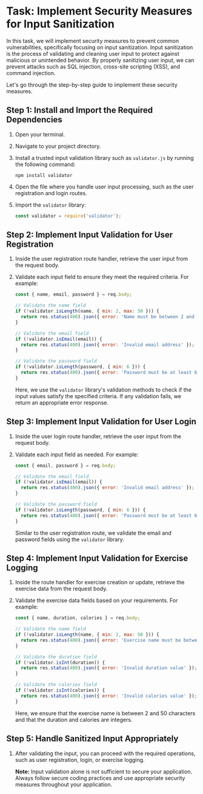 # Task: Implement Security Measures for Input Sanitization

In this task, we will implement security measures to prevent common vulnerabilities, specifically focusing on input sanitization. Input sanitization is the process of validating and cleaning user input to protect against malicious or unintended behavior. By properly sanitizing user input, we can prevent attacks such as SQL injection, cross-site scripting (XSS), and command injection.

Let's go through the step-by-step guide to implement these security measures.

## Step 1: Install and Import the Required Dependencies

1. Open your terminal.

2. Navigate to your project directory.

3. Install a trusted input validation library such as `validator.js` by running the following command:

   ```shell
   npm install validator
   ```

4. Open the file where you handle user input processing, such as the user registration and login routes.

5. Import the `validator` library:

   ```javascript
   const validator = require('validator');
   ```

## Step 2: Implement Input Validation for User Registration

1. Inside the user registration route handler, retrieve the user input from the request body.

2. Validate each input field to ensure they meet the required criteria. For example:

   ```javascript
   const { name, email, password } = req.body;

   // Validate the name field
   if (!validator.isLength(name, { min: 2, max: 50 })) {
     return res.status(400).json({ error: 'Name must be between 2 and 50 characters' });
   }

   // Validate the email field
   if (!validator.isEmail(email)) {
     return res.status(400).json({ error: 'Invalid email address' });
   }

   // Validate the password field
   if (!validator.isLength(password, { min: 6 })) {
     return res.status(400).json({ error: 'Password must be at least 6 characters long' });
   }
   ```

   Here, we use the `validator` library's validation methods to check if the input values satisfy the specified criteria. If any validation fails, we return an appropriate error response.

## Step 3: Implement Input Validation for User Login

1. Inside the user login route handler, retrieve the user input from the request body.

2. Validate each input field as needed. For example:

   ```javascript
   const { email, password } = req.body;

   // Validate the email field
   if (!validator.isEmail(email)) {
     return res.status(400).json({ error: 'Invalid email address' });
   }

   // Validate the password field
   if (!validator.isLength(password, { min: 6 })) {
     return res.status(400).json({ error: 'Password must be at least 6 characters long' });
   }
   ```

   Similar to the user registration route, we validate the email and password fields using the `validator` library.

## Step 4: Implement Input Validation for Exercise Logging

1. Inside the route handler for exercise creation or update, retrieve the exercise data from the request body.

2. Validate the exercise data fields based on your requirements. For example:

   ```javascript
   const { name, duration, calories } = req.body;

   // Validate the name field
   if (!validator.isLength(name, { min: 2, max: 50 })) {
     return res.status(400).json({ error: 'Exercise name must be between 2 and 50 characters' });
   }

   // Validate the duration field
   if (!validator.isInt(duration)) {
     return res.status(400).json({ error: 'Invalid duration value' });
   }

   // Validate the calories field
   if (!validator.isInt(calories)) {
     return res.status(400).json({ error: 'Invalid calories value' });
   }
   ```

   Here, we ensure that the exercise name is between 2 and 50 characters and that the duration and calories are integers.

## Step 5: Handle Sanitized Input Appropriately

1. After validating the input, you can proceed with the required operations, such as user registration, login, or exercise logging.

   **Note:** Input validation alone is not sufficient to secure your application. Always follow secure coding practices and use appropriate security measures throughout your application.

